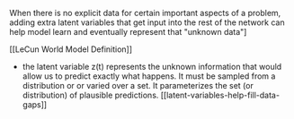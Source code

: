 When there is no explicit data for certain important aspects of a problem, adding extra latent variables that get input into the rest of the network can help model learn and eventually represent that "unknown data"]

[[LeCun World Model Definition]]
- the latent variable z(t) represents the unknown information that would allow us to predict exactly what happens. It must be sampled from a distribution or or varied over a set. It parameterizes the set (or distribution) of plausible predictions. [[latent-variables-help-fill-data-gaps]]